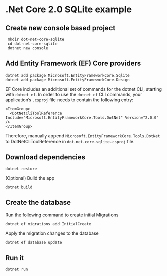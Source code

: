 # .Net Core 2.0 SQLite example

## Create new console based project

     mkdir dot-net-core-sqlite
     cd dot-net-core-sqlite
     dotnet new console

## Add Entity Framework (EF) Core providers

    dotnet add package Microsoft.EntityFrameworkCore.Sqlite
    dotnet add package Microsoft.EntityFrameworkCore.Design

EF Core includes an additional set of commands for the dotnet CLI, starting with `dotnet ef`. In order to use the `dotnet ef` CLI commands, your application’s `.csproj` file needs to contain the following entry:

    <ItemGroup>
      <DotNetCliToolReference Include="Microsoft.EntityFrameworkCore.Tools.DotNet" Version="2.0.0" />
    </ItemGroup>

Therefore, manually append `Microsoft.EntityFrameworkCore.Tools.DotNet` to DotNetCliToolReference in `dot-net-core-sqlite.csproj` file.

## Download dependencies

    dotnet restore

(Optional) Build the app

    dotnet build

## Create the database

Run the following command to create initial Migrations

    dotnet ef migrations add InitialCreate

Apply the migration changes to the database

    dotnet ef database update

## Run it

    dotnet run
